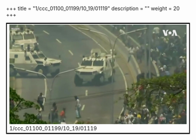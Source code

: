 +++
title = "1/ccc_01100_01199/10_19/01119"
description = ""
weight = 20
+++

<table style="border:2px solid black;max-width:800px;max-height:800px;" 
><tr><td>
<img class="center-fit-jpg"
src="/jpg_/aaa_20190430_NxaOmWaI8sI_01118.jpg">
1/ccc_01100_01199/10_19/01119
</img></td></tr></table>
